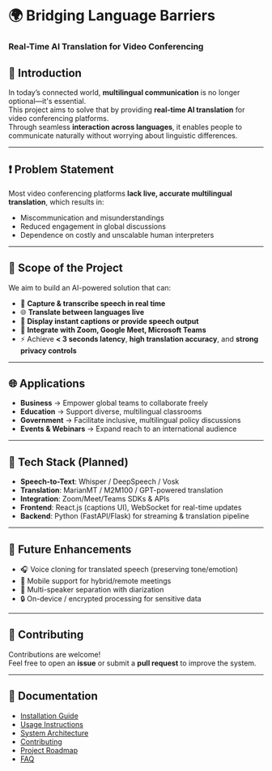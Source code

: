 # 🌍 Bridging Language Barriers  
### Real-Time AI Translation for Video Conferencing

## 🚀 Introduction
In today’s connected world, **multilingual communication** is no longer optional—it's essential.  
This project aims to solve that by providing **real-time AI translation** for video conferencing platforms.  
Through seamless **interaction across languages**, it enables people to communicate naturally without worrying about linguistic differences.

---

## ❗ Problem Statement
Most video conferencing platforms **lack live, accurate multilingual translation**, which results in:  
- Miscommunication and misunderstandings  
- Reduced engagement in global discussions  
- Dependence on costly and unscalable human interpreters  

---

## 🎯 Scope of the Project
We aim to build an AI-powered solution that can:  
- 🎤 **Capture & transcribe speech in real time**  
- 🌐 **Translate between languages live**  
- 💬 **Display instant captions or provide speech output**  
- 🔗 **Integrate with Zoom, Google Meet, Microsoft Teams**  
- ⚡ Achieve **< 3 seconds latency**, **high translation accuracy**, and **strong privacy controls**

---

## 🌐 Applications
- **Business** → Empower global teams to collaborate freely  
- **Education** → Support diverse, multilingual classrooms  
- **Government** → Facilitate inclusive, multilingual policy discussions  
- **Events & Webinars** → Expand reach to an international audience  

---

## 📌 Tech Stack (Planned)
- **Speech-to-Text**: Whisper / DeepSpeech / Vosk  
- **Translation**: MarianMT / M2M100 / GPT-powered translation  
- **Integration**: Zoom/Meet/Teams SDKs & APIs  
- **Frontend**: React.js (captions UI), WebSocket for real-time updates  
- **Backend**: Python (FastAPI/Flask) for streaming & translation pipeline  

---

## 🔮 Future Enhancements
- 🎧 Voice cloning for translated speech (preserving tone/emotion)  
- 📱 Mobile support for hybrid/remote meetings  
- 🤝 Multi-speaker separation with diarization  
- 🔒 On-device / encrypted processing for sensitive data  

---

## 🤝 Contributing
Contributions are welcome!  
Feel free to open an **issue** or submit a **pull request** to improve the system.  

---
## 📖 Documentation
- [Installation Guide](docs/installation.md)
- [Usage Instructions](docs/usage.md)
- [System Architecture](docs/architecture.md)
- [Contributing](docs/contributing.md)
- [Project Roadmap](docs/roadmap.md)
- [FAQ](docs/faq.md)
